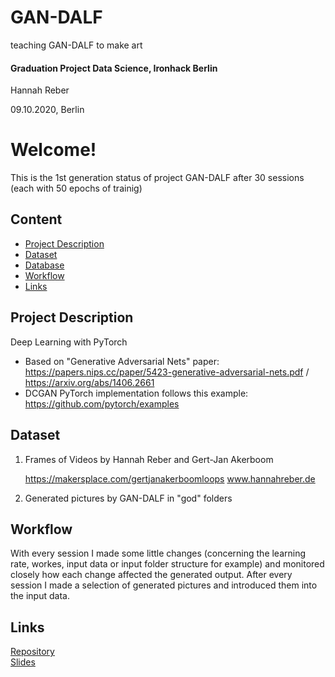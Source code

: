 # GAN-DALF
teaching GAN-DALF to make art







#### Graduation Project Data Science, Ironhack Berlin



Hannah Reber


09.10.2020, Berlin








# Welcome!
This is the 1st generation status of project GAN-DALF after 30 sessions (each with 50 epochs of trainig)

## Content
- [Project Description](#project-description)
- [Dataset](#dataset)
- [Database](#database)
- [Workflow](#workflow)
- [Links](#links)


## Project Description

Deep Learning with PyTorch
  - Based on "Generative Adversarial Nets" paper: https://papers.nips.cc/paper/5423-generative-adversarial-nets.pdf / https://arxiv.org/abs/1406.2661
  - DCGAN PyTorch implementation follows this example: https://github.com/pytorch/examples



## Dataset

1) Frames of Videos by Hannah Reber and Gert-Jan Akerboom

    https://makersplace.com/gertjanakerboomloops
    www.hannahreber.de


2) Generated pictures by GAN-DALF in "god" folders



## Workflow

With every session I made some little changes (concerning the learning rate, workes, input data or input folder structure for example) and monitored closely how each change affected the generated output.
After every session I made a selection of generated pictures and introduced them into the input data.
 

## Links

[Repository](https://github.com/hannahaih/GAN_DALF.git)  
[Slides](https://docs.google.com/presentation/d/1mHoXyQtSCE_kiChOERCEBBLBbHhAH3XoZRZxUVj2kP0/edit?usp=sharing)  



